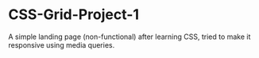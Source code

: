 # CSS-Grid-Project-1
A simple landing page (non-functional) after learning CSS, tried to make it responsive using media queries.

